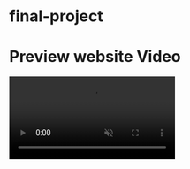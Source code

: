 # final-project
# Preview website Video
<div>
                  <video src="assets/_VID_20230805_114750.mp4" loop muted autoplay></video>

</div>
 
